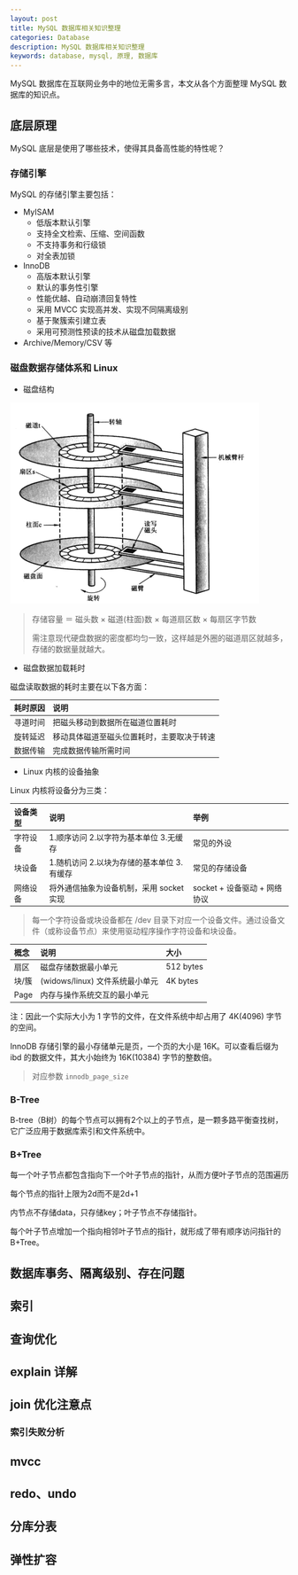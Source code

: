 ```yaml
---
layout: post
title: MySQL 数据库相关知识整理
categories: Database
description: MySQL 数据库相关知识整理
keywords: database, mysql, 原理, 数据库
---
```


MySQL 数据库在互联网业务中的地位无需多言，本文从各个方面整理 MySQL 数据库的知识点。

## 底层原理

MySQL 底层是使用了哪些技术，使得其具备高性能的特性呢？

### 存储引擎

MySQL 的存储引擎主要包括：

- MyISAM
  - 低版本默认引擎
  - 支持全文检索、压缩、空间函数
  - 不支持事务和行级锁
  - 对全表加锁
- InnoDB
  - 高版本默认引擎
  - 默认的事务性引擎
  - 性能优越、自动崩溃回复特性
  - 采用 MVCC 实现高并发、实现不同隔离级别
  - 基于聚簇索引建立表
  - 采用可预测性预读的技术从磁盘加载数据
- Archive/Memory/CSV 等

### 磁盘数据存储体系和 Linux

- 磁盘结构

![image](/images/posts/disk_region.png)

> 存储容量 ＝ 磁头数 × 磁道(柱面)数 × 每道扇区数 × 每扇区字节数
>
> 需注意现代硬盘数据的密度都均匀一致，这样越是外圈的磁道扇区就越多，存储的数据量就越大。

- 磁盘数据加载耗时

磁盘读取数据的耗时主要在以下各方面：

|耗时原因|说明|
|:---|:---|
|寻道时间|把磁头移动到数据所在磁道位置耗时|
|旋转延迟|移动具体磁道至磁头位置耗时，主要取决于转速|
|数据传输|完成数据传输所需时间|

- Linux 内核的设备抽象

Linux 内核将设备分为三类：

|设备类型|说明|举例|
|:---|:---|:---|
|字符设备|1.顺序访问 2.以字符为基本单位 3.无缓存|常见的外设|
|块设备|1.随机访问 2.以块为存储的基本单位 3.有缓存|常见的存储设备|
|网络设备|将外通信抽象为设备机制，采用 socket 实现| socket + 设备驱动 + 网络协议|

> 每一个字符设备或块设备都在 /dev 目录下对应一个设备文件。通过设备文件（或称设备节点）来使用驱动程序操作字符设备和块设备。

|概念|说明|大小|
|:---|:---|:---|
|扇区|磁盘存储数据最小单元|512 bytes|
|块/簇|(widows/linux) 文件系统最小单元|4K bytes|
|Page|内存与操作系统交互的最小单元||

注：因此一个实际大小为 1 字节的文件，在文件系统中却占用了 4K(4096) 字节的空间。

InnoDB 存储引擎的最小存储单元是页，一个页的大小是 16K。可以查看后缀为 ibd 的数据文件，其大小始终为 16K(10384) 字节的整数倍。

> 对应参数 `innodb_page_size`

### B-Tree

B-tree（B树）的每个节点可以拥有2个以上的子节点，是一颗多路平衡查找树，它广泛应用于数据库索引和文件系统中。

### B+Tree

每一个叶子节点都包含指向下一个叶子节点的指针，从而方便叶子节点的范围遍历

每个节点的指针上限为2d而不是2d+1

内节点不存储data，只存储key；叶子节点不存储指针。

每个叶子节点增加一个指向相邻叶子节点的指针，就形成了带有顺序访问指针的B+Tree。

## 数据库事务、隔离级别、存在问题
## 索引
## 查询优化
## explain 详解
## join 优化注意点
### 索引失败分析
## mvcc
## redo、undo
## 分库分表
## 弹性扩容
